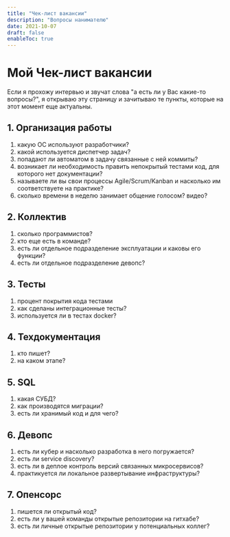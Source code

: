 ```yaml
---
title: "Чек-лист вакансии"
description: "Вопросы нанимателю"
date: 2021-10-07
draft: false
enableToc: true
---
```


# Мой Чек-лист вакансии

Если я прохожу интервью и звучат слова "а есть ли у Вас какие-то вопросы?", я открываю эту страницу и зачитываю те пункты, которые на этот момент еще актуальны.

## 1. Организация работы

1. какую ОС используют разработчики?
2. какой используется диспетчер задач?
3. попадают ли автоматом в задачу связанные с ней коммиты?
4. возникает ли необходимость править непокрытый тестами код, для которого нет документации?
5. называете ли вы свои процессы Agile/Scrum/Kanban и насколько им соответствуете на практике?
6. сколько времени в неделю занимает общение голосом? видео?

## 2. Коллектив

1. сколько программистов?
2. кто еще есть в команде?
3. есть ли отдельное подразделение эксплуатации и каковы его функции?
4. есть ли отдельное подразделение девопс?

## 3. Тесты

1. процент покрытия кода тестами
2. как сделаны интеграционные тесты?
3. используется ли в тестах docker?

## 4. Техдокументация

1. кто пишет?
2. на каком этапе?

## 5. SQL

1. какая СУБД?
2. как производятся миграции?
3. есть ли хранимый код и для чего?

## 6. Девопс

1. есть ли кубер и насколько разработка в него погружается?
2. есть ли service discovery?
3. есть ли в деплое контроль версий связанных микросервисов?
4. практикуется ли локальное развертывание инфраструктуры?

## 7. Опенсорс

1. пишется ли открытый код?
2. есть ли у вашей команды открытые репозитории на гитхабе?
3. есть ли личные открытые репозитории у потенциальных коллег?
